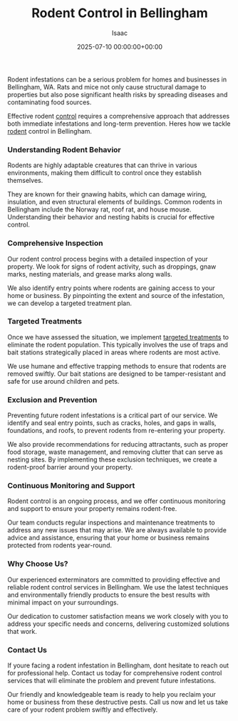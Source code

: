 ﻿---
title: Rodent Control in Bellingham
description: Rodent infestations can be a serious problem for homes and businesses in Bellingham, WA. Rats and mice not only cause structural damage to properties but also...
slug: /rodent-control-in-bellingham/
date: 2025-07-10 00:00:00+00:00
lastmod: 2025-07-10 00:00:00+03:00
author: Isaac
categories:
- Bellingham
- Guide
- Rats
tags:
- bellingham
- rodent
- control
layout: post
---

Rodent infestations can be a serious problem for homes and businesses in Bellingham, WA. Rats and mice not only cause structural damage to properties but also pose significant health risks by spreading diseases and contaminating food sources.

Effective rodent [control](https://pestpolicy.com/rodent-control-in-bellevue/) requires a comprehensive approach that addresses both immediate infestations and long-term prevention. Heres how we tackle [rodent](https://pestpolicy.com/rodent-control-in-eugene/) control in Bellingham.

###  Understanding Rodent Behavior

Rodents are highly adaptable creatures that can thrive in various environments, making them difficult to control once they establish themselves.

They are known for their gnawing habits, which can damage wiring, insulation, and even structural elements of buildings. Common rodents in Bellingham include the Norway rat, roof rat, and house mouse. Understanding their behavior and nesting habits is crucial for effective control.

###  Comprehensive Inspection

Our rodent control process begins with a detailed inspection of your property. We look for signs of rodent activity, such as droppings, gnaw marks, nesting materials, and grease marks along walls.

We also identify entry points where rodents are gaining access to your home or business. By pinpointing the extent and source of the infestation, we can develop a targeted treatment plan.

###  Targeted Treatments

Once we have assessed the situation, we implement [targeted treatments](https://pestpolicy.com/best-rat-poison/) to eliminate the rodent population. This typically involves the use of traps and bait stations strategically placed in areas where rodents are most active.

We use humane and effective trapping methods to ensure that rodents are removed swiftly. Our bait stations are designed to be tamper-resistant and safe for use around children and pets.

###  Exclusion and Prevention

Preventing future rodent infestations is a critical part of our service. We identify and seal entry points, such as cracks, holes, and gaps in walls, foundations, and roofs, to prevent rodents from re-entering your property.

We also provide recommendations for reducing attractants, such as proper food storage, waste management, and removing clutter that can serve as nesting sites. By implementing these exclusion techniques, we create a rodent-proof barrier around your property.

###  Continuous Monitoring and Support

Rodent control is an ongoing process, and we offer continuous monitoring and support to ensure your property remains rodent-free.

Our team conducts regular inspections and maintenance treatments to address any new issues that may arise. We are always available to provide advice and assistance, ensuring that your home or business remains protected from rodents year-round.

###  Why Choose Us?

Our experienced exterminators are committed to providing effective and reliable rodent control services in Bellingham. We use the latest techniques and environmentally friendly products to ensure the best results with minimal impact on your surroundings.

Our dedication to customer satisfaction means we work closely with you to address your specific needs and concerns, delivering customized solutions that work.

###  Contact Us

If youre facing a rodent infestation in Bellingham, dont hesitate to reach out for professional help. Contact us today for comprehensive rodent control services that will eliminate the problem and prevent future infestations.

Our friendly and knowledgeable team is ready to help you reclaim your home or business from these destructive pests. Call us now and let us take care of your rodent problem swiftly and effectively.

